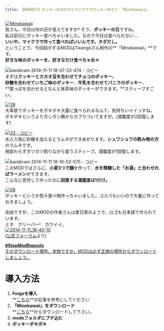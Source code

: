 ```yaml
---
title: 【MOD紹介】ポッキーの日だからマイクラでポッキー作ろう 「Minekawaii」
---
```


[![Minekawaii](https://cdn-ak.f.st-hatena.com/images/fotolife/s/sasigume/20210208/20210208130705.png)](#1/5/15c073ad.png "Minekawaii")  
皆さん、今日は何の日か覚えてますか? そう、**ポッキーの日**ですね。  
私は前日にポッキー食べちゃいました。なので今日は食べられない….  
**いいや、マイクラで作って食べればいいんです。タダだし。**  
ということで、今回紹介するMODはTwangoさん制作の**「Minekawaii」**です。  
**好きな味のポッキーを、好きなだけ食べちゃお☆**

![bandicam 2014-11-11 18-07-23-474 - コピー](https://cdn-ak.f.st-hatena.com/images/fotolife/s/sasigume/20210208/20210208141753.jpg)  
まずは**クッキーとカカオ豆を合わせてチョコのポッキー、**  
**砂糖を合わせていちご味のポッキー**、**牛乳を合わせてバニラのポッキー**、  
**葉っぱを合わせるとなんと抹茶味のポッキーができます。**スティーブすごい。 

[![39](https://cdn-ak.f.st-hatena.com/images/fotolife/s/sasigume/20210208/20210208161824.png)](#d/4/d442ceb2.png "39")  
大草原でポッキーをポキポキ大量に食べられるなんて、気持ちいイイっすね。  
ポキポキというよりガシガシ横からカブりついてますが。(満腹度が2回復します)

[![33 - コピー](https://cdn-ak.f.st-hatena.com/images/fotolife/s/sasigume/20210208/20210208175210.png)](#f/0/f06daee8.png "33 - コピー")  
水入り瓶に砂糖を加えるとラムネができあがります。**シュワシュワの飲み物の方**のラムネです。  
相変わらずガツガツ割りながら食うスティーブ。満腹度が1回復します。

![bandicam 2014-11-11 18-16-02-075 - コピー](https://cdn-ak.f.st-hatena.com/images/fotolife/s/sasigume/20210208/20210208144910.jpg)  
このMODではさらに、**小麦3つで麺**を作って、**水を精錬した「お湯」**と合わせれば**ラーメン**ができます。  
こんなに苦労して作ったのに**回復する満腹度は1だけ。** 

[![08](https://cdn-ak.f.st-hatena.com/images/fotolife/s/sasigume/20210208/20210208180544.png)](#f/c/fc6eb863.png "08")  
ポッキーというか色々食べ物作っちゃいました。コスパもいいので大量に作っておきましょう。

余談ですが、このMODの作者さんは愛日家のようで、ロゴも日本語で作られています。  
ミネ　クリーパー!　カワイイ。  
[![2014-11-11_18-40-10](https://cdn-ak.f.st-hatena.com/images/fotolife/s/sasigume/20210208/20210208152207.jpg)](#9/c/9c3d3982.jpg "2014-11-11_18-40-10")  
([公式フォーラム](http://www.minecraftforum.net/forums/mapping-and-modding/minecraft-mods/2168320-1-7-x-minekawaii-japanese-food-for-minecraft)より)

[**#StopModReposts**  
そのダウンロード場所、本物ですか。MODは必ず正規の場所からダウンロードしましょう。](https://www.napoan.com/stop-mod-reposts/)

# 導入方法 

1.  **Forgeを導入**  
    **[こちら](/new-way-to-install-mod/)**の記事を参考にしてください
2.  **「Minekawaii」をダウンロード**  
    **[こちら](http://www.minecraftforum.net/forums/mapping-and-modding/minecraft-mods/2168320-1-7-x-minekawaii-japanese-food-for-minecraft)**からダウンロードして下さい。
3.  **modsフォルダにブチ込む** 
4.  **ポッキーポキポキ**
